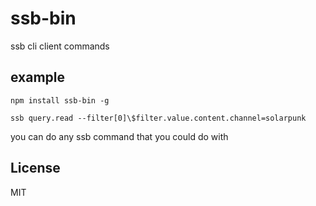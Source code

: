 # ssb-bin

ssb cli client commands

## example

```
npm install ssb-bin -g

ssb query.read --filter[0]\$filter.value.content.channel=solarpunk
```

you can do any ssb command that you could do with

## License

MIT
